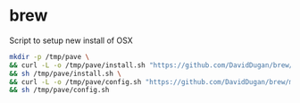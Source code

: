 # brew
Script to setup new install of OSX

```bash
mkdir -p /tmp/pave \
&& curl -L -o /tmp/pave/install.sh "https://github.com/DavidDugan/brew/master/install.sh" \
&& sh /tmp/pave/install.sh \
&& curl -L -o /tmp/pave/config.sh "https://github.com/DavidDugan/brew/master/config.sh" \
&& sh /tmp/pave/config.sh
```
